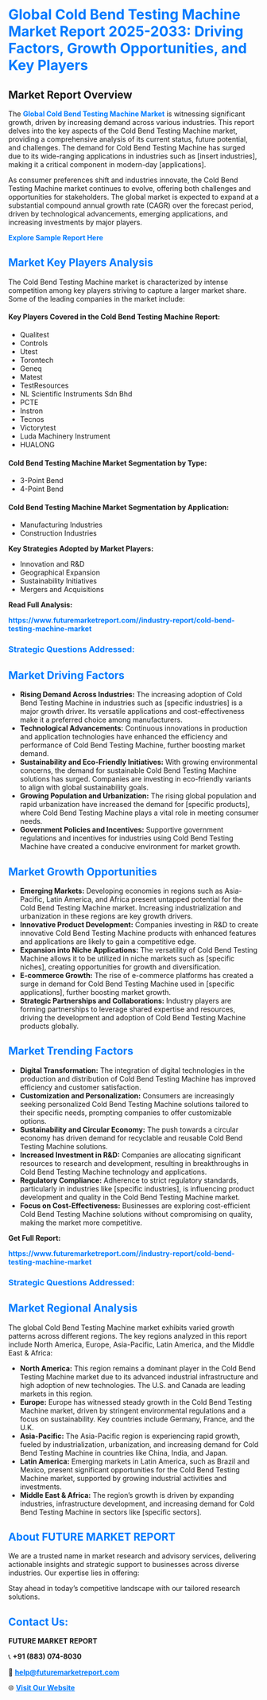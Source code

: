 <h1 style="color: #007BFF;">Global Cold Bend Testing Machine Market Report 2025-2033: Driving Factors, Growth Opportunities, and Key Players</h1>

<section id="overview">
<h2>Market Report Overview</h2>
<p>The <a href="https://www.futuremarketreport.com//industry-report/cold-bend-testing-machine-market" style="color: #007BFF; text-decoration: none;"><strong>Global Cold Bend Testing Machine Market</strong></a> is witnessing significant growth, driven by increasing demand across various industries. This report delves into the key aspects of the Cold Bend Testing Machine market, providing a comprehensive analysis of its current status, future potential, and challenges. The demand for Cold Bend Testing Machine has surged due to its wide-ranging applications in industries such as [insert industries], making it a critical component in modern-day [applications].</p>
<p>As consumer preferences shift and industries innovate, the Cold Bend Testing Machine market continues to evolve, offering both challenges and opportunities for stakeholders. The global market is expected to expand at a substantial compound annual growth rate (CAGR) over the forecast period, driven by technological advancements, emerging applications, and increasing investments by major players.</p>
</section>

<section id="overview">
<p><a href="https://www.futuremarketreport.com//request-sample/reportId=92228" style="color: #007BFF; text-decoration: none;"><strong>Explore Sample Report Here</strong></a></p>
</section>

<section id="key-players">
<h2 style="color: #007BFF;">Market Key Players Analysis</h2>
<p>The Cold Bend Testing Machine market is characterized by intense competition among key players striving to capture a larger market share. Some of the leading companies in the market include:</p>
<h4>Key Players Covered in the Cold Bend Testing Machine Report:</h4>
<ul><li>Qualitest</li><li>Controls</li><li>Utest</li><li>Torontech</li><li>Geneq</li><li>Matest</li><li>TestResources</li><li>NL Scientific Instruments Sdn Bhd</li><li>PCTE</li><li>Instron</li><li>Tecnos</li><li>Victorytest</li><li>Luda Machinery Instrument</li><li>HUALONG</li></ul>
<h4>Cold Bend Testing Machine Market Segmentation by Type:</h4>
<ul><li>3-Point Bend</li><li>4-Point Bend</li></ul>

<h4>Cold Bend Testing Machine Market Segmentation by Application:</h4>
<ul><li>Manufacturing Industries</li><li>Construction Industries</li></ul>
<p><strong>Key Strategies Adopted by Market Players:</strong></p>
<ul>
<li>Innovation and R&D</li>
<li>Geographical Expansion</li>
<li>Sustainability Initiatives</li>
<li>Mergers and Acquisitions</li>
</ul>
</section>

<section>
<p><strong>Read Full Analysis: </strong></p><a href="https://www.futuremarketreport.com//industry-report/cold-bend-testing-machine-market" style="color: #007BFF; text-decoration: none;"><strong>https://www.futuremarketreport.com//industry-report/cold-bend-testing-machine-market</strong></a>
<h3 style="color: #007BFF;">Strategic Questions Addressed:</h3>
</section>

<section id="driving-factors">
<h2 style="color: #007BFF;">Market Driving Factors</h2>
<ul>
<li><strong>Rising Demand Across Industries:</strong> The increasing adoption of Cold Bend Testing Machine in industries such as [specific industries] is a major growth driver. Its versatile applications and cost-effectiveness make it a preferred choice among manufacturers.</li>
<li><strong>Technological Advancements:</strong> Continuous innovations in production and application technologies have enhanced the efficiency and performance of Cold Bend Testing Machine, further boosting market demand.</li>
<li><strong>Sustainability and Eco-Friendly Initiatives:</strong> With growing environmental concerns, the demand for sustainable Cold Bend Testing Machine solutions has surged. Companies are investing in eco-friendly variants to align with global sustainability goals.</li>
<li><strong>Growing Population and Urbanization:</strong> The rising global population and rapid urbanization have increased the demand for [specific products], where Cold Bend Testing Machine plays a vital role in meeting consumer needs.</li>
<li><strong>Government Policies and Incentives:</strong> Supportive government regulations and incentives for industries using Cold Bend Testing Machine have created a conducive environment for market growth.</li>
</ul>
</section>

<section id="growth-opportunities">
<h2 style="color: #007BFF;">Market Growth Opportunities</h2>
<ul>
<li><strong>Emerging Markets:</strong> Developing economies in regions such as Asia-Pacific, Latin America, and Africa present untapped potential for the Cold Bend Testing Machine market. Increasing industrialization and urbanization in these regions are key growth drivers.</li>
<li><strong>Innovative Product Development:</strong> Companies investing in R&D to create innovative Cold Bend Testing Machine products with enhanced features and applications are likely to gain a competitive edge.</li>
<li><strong>Expansion into Niche Applications:</strong> The versatility of Cold Bend Testing Machine allows it to be utilized in niche markets such as [specific niches], creating opportunities for growth and diversification.</li>
<li><strong>E-commerce Growth:</strong> The rise of e-commerce platforms has created a surge in demand for Cold Bend Testing Machine used in [specific applications], further boosting market growth.</li>
<li><strong>Strategic Partnerships and Collaborations:</strong> Industry players are forming partnerships to leverage shared expertise and resources, driving the development and adoption of Cold Bend Testing Machine products globally.</li>
</ul>
</section>

<section id="trending-factors">
<h2 style="color: #007BFF;">Market Trending Factors</h2>
<ul>
<li><strong>Digital Transformation:</strong> The integration of digital technologies in the production and distribution of Cold Bend Testing Machine has improved efficiency and customer satisfaction.</li>
<li><strong>Customization and Personalization:</strong> Consumers are increasingly seeking personalized Cold Bend Testing Machine solutions tailored to their specific needs, prompting companies to offer customizable options.</li>
<li><strong>Sustainability and Circular Economy:</strong> The push towards a circular economy has driven demand for recyclable and reusable Cold Bend Testing Machine solutions.</li>
<li><strong>Increased Investment in R&D:</strong> Companies are allocating significant resources to research and development, resulting in breakthroughs in Cold Bend Testing Machine technology and applications.</li>
<li><strong>Regulatory Compliance:</strong> Adherence to strict regulatory standards, particularly in industries like [specific industries], is influencing product development and quality in the Cold Bend Testing Machine market.</li>
<li><strong>Focus on Cost-Effectiveness:</strong> Businesses are exploring cost-efficient Cold Bend Testing Machine solutions without compromising on quality, making the market more competitive.</li>
</ul>
</section>

<section>
<p><strong>Get Full Report: </strong></p><a href="https://www.futuremarketreport.com//industry-report/cold-bend-testing-machine-market" style="color: #007BFF; text-decoration: none;"><strong>https://www.futuremarketreport.com//industry-report/cold-bend-testing-machine-market</strong></a>
<h3 style="color: #007BFF;">Strategic Questions Addressed:</h3>
</section>


<section id="regional-analysis">
<h2 style="color: #007BFF;">Market Regional Analysis</h2>
<p>The global Cold Bend Testing Machine market exhibits varied growth patterns across different regions. The key regions analyzed in this report include North America, Europe, Asia-Pacific, Latin America, and the Middle East & Africa:</p>
<ul>
<li><strong>North America:</strong> This region remains a dominant player in the Cold Bend Testing Machine market due to its advanced industrial infrastructure and high adoption of new technologies. The U.S. and Canada are leading markets in this region.</li>
<li><strong>Europe:</strong> Europe has witnessed steady growth in the Cold Bend Testing Machine market, driven by stringent environmental regulations and a focus on sustainability. Key countries include Germany, France, and the U.K.</li>
<li><strong>Asia-Pacific:</strong> The Asia-Pacific region is experiencing rapid growth, fueled by industrialization, urbanization, and increasing demand for Cold Bend Testing Machine in countries like China, India, and Japan.</li>
<li><strong>Latin America:</strong> Emerging markets in Latin America, such as Brazil and Mexico, present significant opportunities for the Cold Bend Testing Machine market, supported by growing industrial activities and investments.</li>
<li><strong>Middle East & Africa:</strong> The region’s growth is driven by expanding industries, infrastructure development, and increasing demand for Cold Bend Testing Machine in sectors like [specific sectors].</li>
</ul>
</section>

<footer>
<h2 style="color: #007BFF;">About FUTURE MARKET REPORT</h2>
<p>We are a trusted name in market research and advisory services, delivering actionable insights and strategic support to businesses across diverse industries. Our expertise lies in offering:</p>

<p>Stay ahead in today’s competitive landscape with our tailored research solutions.</p>

<h2 style="color: #007BFF;">Contact Us:</h2>
<p><strong>FUTURE MARKET REPORT</strong></p>
<p>📞 <strong>+91 (883) 074-8030</strong></p>
<p>📧 <strong><a href="mailto:help@futuremarketreport.com" style="color: #007BFF;">help@futuremarketreport.com</a></strong></p>
<p>🌐 <strong><a href="https://www.futuremarketreport.com/" style="color: #007BFF;">Visit Our Website</a></strong></p>
</footer>
